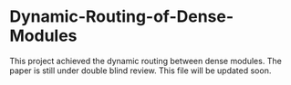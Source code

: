 # Dynamic-Routing-of-Dense-Modules
This project achieved the dynamic routing between dense modules. The paper is still under double blind review. This file will be updated soon.
